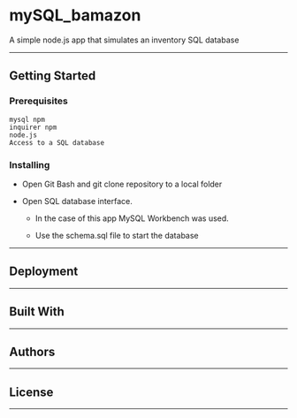 # mySQL_bamazon

A simple node.js app that simulates an inventory SQL database

----------------

## Getting Started

### Prerequisites
```
mysql npm
inquirer npm
node.js
Access to a SQL database
```

### Installing

* Open Git Bash and git clone repository to a local folder
* Open SQL database interface.

	* In the case of this app MySQL Workbench was used.

	* Use the schema.sql file to start the database

-------------------

## Deployment


-------------------

## Built With
-------------------

## Authors
-------------------

## License
-------------------